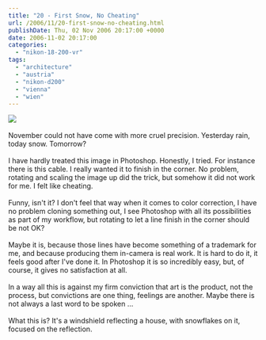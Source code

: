 ```yaml
---
title: "20 - First Snow, No Cheating"
url: /2006/11/20-first-snow-no-cheating.html
publishDate: Thu, 02 Nov 2006 20:17:00 +0000
date: 2006-11-02 20:17:00
categories: 
  - "nikon-18-200-vr"
tags: 
  - "architecture"
  - "austria"
  - "nikon-d200"
  - "vienna"
  - "wien"
---
```

<a href="https://d25zfm9zpd7gm5.cloudfront.net/1200x1200/2006/20061102_093054_ps.jpg"><img src="https://d25zfm9zpd7gm5.cloudfront.net/0600x0600/2006/20061102_093054_ps.jpg"/></a><br/><br/>November could not have come with more cruel precision. Yesterday rain, today snow. Tomorrow?<br/><br/>I have hardly treated this image in Photoshop. Honestly, I tried. For instance there is this cable. I really wanted it to finish in the corner. No problem, rotating and scaling the image up did the trick, but somehow it did not work for me. I felt like cheating.<br/><br/>Funny, isn't it? I don't feel that way when it comes to color correction, I have no problem cloning something out, I see Photoshop with all its possibilities as part of my workflow, but rotating to let a line finish in the corner should be not OK?<br/><br/>Maybe it is, because those lines have become something of a trademark for me, and because producing them in-camera is real work. It is hard to do it, it feels good after I've done it. In Photoshop it is so incredibly easy, but, of course, it gives no satisfaction at all. <br/><br/>In a way all this is against my firm conviction that art is the product, not the process, but convictions are one thing, feelings are another. Maybe there is not always a last word to be spoken ...<br/><br/>What this is? It's a windshield reflecting a house, with snowflakes on it, focused on the reflection.
